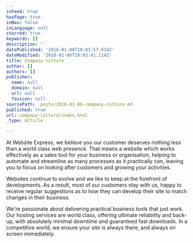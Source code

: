 ```yaml
---
inFeed: true
hasPage: true
inNav: false
inLanguage: null
starred: true
keywords: []
description: ''
datePublished: '2016-01-06T10:03:57.014Z'
dateModified: '2016-01-06T10:03:41.114Z'
title: Company culture
author: []
authors: []
publisher:
  name: null
  domain: null
  url: null
  favicon: null
sourcePath: _posts/2016-01-06-company-culture.md
published: true
url: company-culture/index.html
_type: Article

---
```

At Website Express, we believe you our customer deserves nothing less than a world class web presence. That means a website which works effectively as a sales tool for your business or organisation, helping to automate and streamline as many processes as it practically can, leaving you to focus on looking after customers and growing your activities. 

Websites continue to evolve and we like to keep at the forefront of developments. As a result, most of our customers stay with us, happy to receive regular suggestions as to how they can develop their site to match changes in their business. 

We're passionate about delivering practical business tools that just work. Our hosting services are world class, offering ultimate reliability and back-up, with absolutely minimal downtime and guaranteed fast downloads. In a competitive world, we ensure your site is always there, and always on screen immediately.
